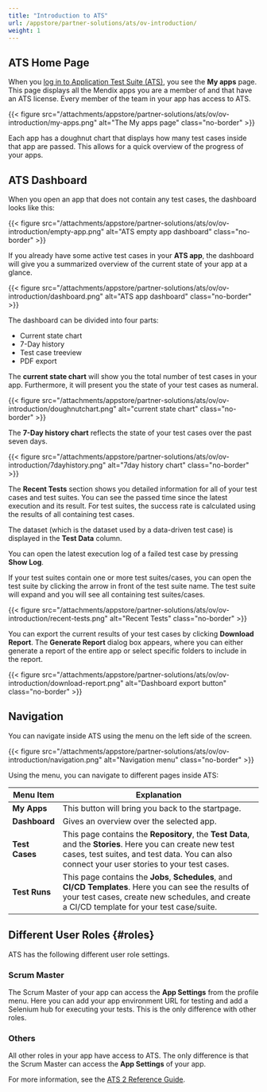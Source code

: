 ```yaml
---
title: "Introduction to ATS"
url: /appstore/partner-solutions/ats/ov-introduction/
weight: 1
---
```


## ATS Home Page

When you [log in to Application Test Suite (ATS)](https://ats.mendix.com), you see the **My apps** page. This page displays all the Mendix apps you are a member of and that have an ATS license. Every member of the team in your app has access to ATS.

{{< figure src="/attachments/appstore/partner-solutions/ats/ov/ov-introduction/my-apps.png" alt="The My apps page" class="no-border" >}}

Each app has a doughnut chart that displays how many test cases inside that app are passed. This allows for a quick overview of the progress of your apps.

## ATS Dashboard

When you open an app that does not contain any test cases, the dashboard looks like this:

{{< figure src="/attachments/appstore/partner-solutions/ats/ov/ov-introduction/empty-app.png" alt="ATS empty app dashboard" class="no-border" >}}

If you already have some active test cases in your **ATS app**, the dashboard will give you a summarized overview of the current state of your app at a glance.

{{< figure src="/attachments/appstore/partner-solutions/ats/ov/ov-introduction/dashboard.png" alt="ATS app dashboard" class="no-border" >}}

The dashboard can be divided into four parts:

* Current state chart
* 7-Day history
* Test case treeview
* PDF export

The **current state chart** will show you the total number of test cases in your app. Furthermore, it will present you the state of your test cases as numeral.

{{< figure src="/attachments/appstore/partner-solutions/ats/ov/ov-introduction/doughnutchart.png" alt="current state chart" class="no-border" >}}

The **7-Day history chart** reflects the state of your test cases over the past seven days.

{{< figure src="/attachments/appstore/partner-solutions/ats/ov/ov-introduction/7dayhistory.png" alt="7day history chart" class="no-border" >}}

The **Recent Tests** section shows you detailed information for all of your test cases and test suites. You can see the passed time since the latest execution and its result. For test suites, the success rate is calculated using the results of all containing test cases.

The dataset (which is the dataset used by a data-driven test case) is displayed in the **Test Data** column.

You can open the latest execution log of a failed test case by pressing **Show Log**.

If your test suites contain one or more test suites/cases, you can open the test suite by clicking the arrow in front of the test suite name. The test suite will expand and you will see all containing test suites/cases.

{{< figure src="/attachments/appstore/partner-solutions/ats/ov/ov-introduction/recent-tests.png" alt="Recent Tests" class="no-border" >}}

You can export the current results of your test cases by clicking **Download Report**. The **Generate Report** dialog box appears, where you can either generate a report of the entire app or select specific folders to include in the report.

{{< figure src="/attachments/appstore/partner-solutions/ats/ov/ov-introduction/download-report.png" alt="Dashboard export button" class="no-border" >}}

## Navigation

You can navigate inside ATS using the menu on the left side of the screen.

{{< figure src="/attachments/appstore/partner-solutions/ats/ov/ov-introduction/navigation.png" alt="Navigation menu" class="no-border" >}}

Using the menu, you can navigate to different pages inside ATS:

| Menu Item             | Explanation                                                                                          |
| -------------------------- | ----------------------------------------------------------------------------------------------------|
| **My Apps**             | This button will bring you back to the startpage.|
| **Dashboard**               | Gives an overview over the selected app.|
| **Test Cases**              | This page contains the **Repository**, the **Test Data**, and the **Stories**. Here you can create new test cases, test suites, and test data. You can also connect your user stories to your test cases.|
| **Test Runs**               | This page contains the **Jobs**, **Schedules**, and **CI/CD Templates**. Here you can see the results of your test cases, create new schedules, and create a CI/CD template for your test case/suite. |

## Different User Roles {#roles}

ATS has the following different user role settings.

### Scrum Master

The Scrum Master of your app can access the **App Settings** from the profile menu. Here you can add your app environment URL for testing and add a Selenium hub for executing your tests. This is the only difference with other roles.

### Others

All other roles in your app have access to ATS. The only difference is that the Scrum Master can access the **App Settings** of your app.

For more information, see the [ATS 2 Reference Guide](/appstore/partner-solutions/ats/rg-two-ats/).
